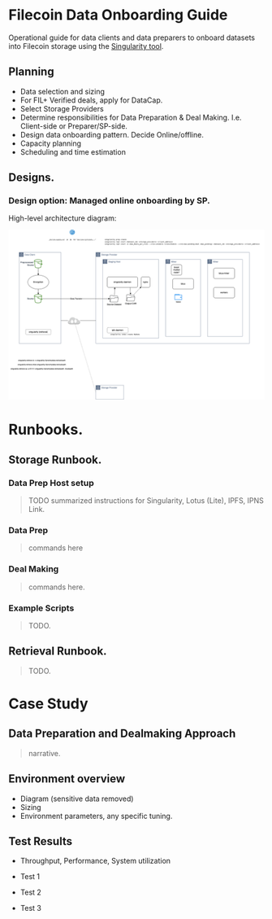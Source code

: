 # Filecoin Data Onboarding Guide

Operational guide for data clients and data preparers to onboard datasets into Filecoin storage using the [Singularity tool](https://github.com/tech-greedy/singularity).

## Planning

* Data selection and sizing
* For FIL+ Verified deals, apply for DataCap.
* Select Storage Providers
* Determine responsibilities for Data Preparation & Deal Making. 
I.e. Client-side or Preparer/SP-side. 
* Design data onboarding pattern. Decide Online/offline. 
* Capacity planning
* Scheduling and time estimation

## Designs.

### Design option: Managed online onboarding by SP. 

High-level architecture diagram:

![Overview](./overview-diagram.png)

# Runbooks.

## Storage Runbook.

### Data Prep Host setup

> TODO summarized instructions for Singularity, Lotus (Lite), IPFS, IPNS Link.

### Data Prep

> commands here

### Deal Making

> commands here.


### Example Scripts

> TODO.

## Retrieval Runbook.

> TODO.


# Case Study


## Data Preparation and Dealmaking Approach

> narrative.


## Environment overview

* Diagram (sensitive data removed)
* Sizing
* Environment parameters, any specific tuning.

## Test Results

* Throughput, Performance, System utilization

* Test 1

* Test 2

* Test 3
